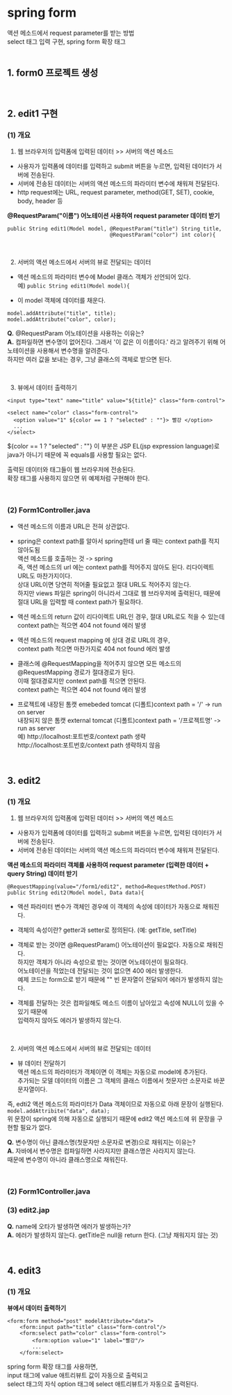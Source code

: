 # spring form    
액션 메소드에서 request parameter를 받는 방법   
select 태그 입력 구현, spring form 확장 태그   
<br/>
## 1. form0 프로젝트 생성   

<br/>

## 2. edit1 구현   
### (1) 개요   
1. 웹 브라우저의 입력폼에 입력된 데이터 >> 서버의 액션 메소드   
- 사용자가 입력폼에 데이터를 입력하고 submit 버튼을 누르면, 입력된 데이터가 서버에 전송된다.   
- 서버에 전송된 데이터는 서버의 액션 메소드의 파라미터 변수에 채워져 전달된다.  
- http request에는 URL, request parameter, method(GET, SET), cookie, body, header 등      

**@RequestParam("이름") 어노테이션 사용하여 request parameter 데이터 받기**    
```
public String edit1(Model model, @RequestParam("title") String title, 
                                 @RequestParam("color") int color){
```  

<br/>  

2. 서버의 액션 메소드에서 서버의 뷰로 전달되는 데이터    
- 액션 메소드의 파라미터 변수에 Model 클래스 객체가 선언되어 있다.      
예) `public String edit1(Model model){ `     

- 이 model 객체에 데이터를 채운다.  
```
model.addAttribute("title", title);
model.addAttribute("color", color);
```  
**Q.** @RequestParam 어노테이션을 사용하는 이유는?  
**A.** 컴파일하면 변수명이 없어진다. 그래서 '이 값은 이 이름이다.' 라고 알려주기 위해 어노테이션을 사용해서 변수명을 알려준다.  
하지만 여러 값을 보내는 경우, 그냥 클래스의 객체로 받으면 된다.    

<br/>

3. 뷰에서 데이터 출력하기   
```
<input type="text" name="title" value="${title}" class="form-control">

<select name="color" class="form-control">
  <option value="1" ${color == 1 ? "selected" : ""}> 빨강 </option>
  ...
</select>
```    

${color == 1 ? "selected" : ""} 이 부분은 JSP EL(jsp expression language)로   
java가 아니기 때문에 꼭 equals를 사용할 필요는 없다.   

출력된 데이터와 태그들이 웹 브라우저에 전송된다.   
확장 태그를 사용하지 않으면 위 예제처럼 구현해야 한다.   

<br/>

### (2) Form1Controller.java  
- 액션 메소드의 이름과 URL은 전혀 상관없다.   

- spring은 context path를 알아서 spring한테 url 줄 때는 context path를 적지 않아도됨   
액션 메소드를 호출하는 것 -> spring      
즉, 액션 메소드의 url 에는 context path를 적어주지 않아도 된다. 리다이렉트 URL도 마찬가지이다.   
상대 URL이면 당연히 적어줄 필요없고 절대 URL도 적어주지 않는다.      
하지만 views 파일은 spring이 아니라서 그대로 웹 브라우저에 출력된다, 때문에 절대 URL을 입력할 때 context path가 필요하다.    

- 액션 메소드의 return 값이 리다이렉트 URL인 경우, 절대 URL로도 적을 수 있는데   
context path는 적으면 404 not found 에러 발생  

- 액션 메소드의 request mapping 에 상대 경로 URL의 경우,     
context path 적으면 마찬가지로 404 not found 에러 발생   

- 클래스에 @RequestMapping을 적어주지 않으면 모든 메소드의 @RequestMapping 경로가 절대경로가 된다.    
이때 절대경로지만 context path를 적으면 안된다.    
context path는 적으면 404 not found 에러 발생    

- 프로젝트에 내장된 톰캣 emebeded tomcat (디폴트)context path = '/' -> run on server    
내장되지 않은 톰캣 external tomcat (디폴트)context path = '/프로젝트명' -> run as server  
예) http://localhost:포트번호/context path 생략  
http://localhost:포트번호/context path 생략하지 않음  

<br/>

## 3. edit2   
### (1) 개요   
1. 웹 브라우저의 입력폼에 입력된 데이터 >> 서버의 액션 메소드   
- 사용자가 입력폼에 데이터를 입력하고 submit 버튼을 누르면, 입력된 데이터가 서버에 전송된다.   
- 서버에 전송된 데이터는 서버의 액션 메소드의 파라미터 변수에 채워져 전달된다.   

**액션 메소드의 파라미터 객체를 사용하여 request parameter (입력한 데이터 + query String) 데이터 받기**    
```
@RequestMapping(value="/form1/edit2", method=RequestMethod.POST)
public String edit2(Model model, Data data){
```  

- 액션 파라미터 변수가 객체인 경우에 이 객체의 속성에 데이터가 자동으로 채워진다.   

- 객체의 속성이란? getter과 setter로 정의된다. (예: getTitle, setTitle)  

- 객체로 받는 것이면 @RequestParam() 어노테이션이 필요없다. 자동으로 채워진다.  
하지만 객체가 아니라 속성으로 받는 것이면 어노테이션이 필요하다.   
어노테이션을 적었는데 전달되는 것이 없으면 400 에러 발생한다.   
예제 코드는 form으로 받기 때문에 "" 빈 문자열이 전달되어 에러가 발생하지 않는다.     

- 객체를 전달하는 것은 컴파일해도 메소드 이름이 남아있고 속성에 NULL이 있을 수 있기 때문에     
입력하지 않아도 에러가 발생하지 않는다.  

<br/>

2. 서버의 액션 메소드에서 서버의 뷰로 전달되는 데이터  
- 뷰 데이터 전달하기  
액션 메소드의 파라미터가 객체이면 이 객체는 자동으로 model에 추가된다.  
추가되는 모델 데이터의 이름은 그 객체의 클래스 이름에서 첫문자만 소문자로 바꾼 문자열이다.  

즉, edti2 액션 메소드의 파라미터가 Data 객체이므로 자동으로 아래 문장이 실행된다.  
`model.addAttribite("data", data);`  
위 문장이 spring에 의해 자동으로 실행되기 때문에 edit2 액션 메소드에 위 문장을 구현할 필요가 없다.  

**Q.** 변수명이 아닌 클래스명(첫문자만 소문자로 변경)으로 채워지는 이유는?    
**A.** 자바에서 변수명은 컴파일하면 사라지지만 클래스명은 사라지지 않는다.   
때문에 변수명이 아니라 클래스명으로 채워진다.  

<br/>

### (2) Form1Controller.java  

### (3) edit2.jap     
**Q.** name에 오타가 발생하면 에러가 발생하는가?  
**A.** 에러가 발생하지 않는다. getTitle은 null을 return 한다. (그냥 채워지지 않는 것)  

<br/>

## 4. edit3  
### (1) 개요  
**뷰에서 데이터 출력하기**  
```
<form:form method="post" modelAttribute="data">
    <form:input path="title" class="form-control"/>
    <form:select path="color" class="form-control">
        <form:option value="1" label="빨강"/>
        ...
    </form:select>
```  
spring form 확장 태그를 사용하면,   
input 태그에 value 애트리뷰트 값이 자동으로 출력되고   
select 태그의 자식 option 태그에 select 애트리뷰트가 자동으로 출력된다.  

















